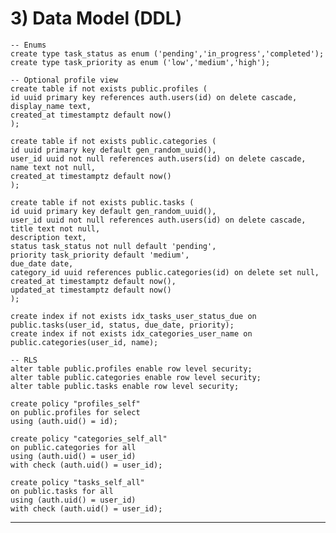 # **3\) Data Model (DDL)**

`-- Enums`  
`create type task_status as enum ('pending','in_progress','completed');`  
`create type task_priority as enum ('low','medium','high');`

`-- Optional profile view`  
`create table if not exists public.profiles (`  
  `id uuid primary key references auth.users(id) on delete cascade,`  
  `display_name text,`  
  `created_at timestamptz default now()`  
`);`

`create table if not exists public.categories (`  
  `id uuid primary key default gen_random_uuid(),`  
  `user_id uuid not null references auth.users(id) on delete cascade,`  
  `name text not null,`  
  `created_at timestamptz default now()`  
`);`

`create table if not exists public.tasks (`  
  `id uuid primary key default gen_random_uuid(),`  
  `user_id uuid not null references auth.users(id) on delete cascade,`  
  `title text not null,`  
  `description text,`  
  `status task_status not null default 'pending',`  
  `priority task_priority default 'medium',`  
  `due_date date,`  
  `category_id uuid references public.categories(id) on delete set null,`  
  `created_at timestamptz default now(),`  
  `updated_at timestamptz default now()`  
`);`

`create index if not exists idx_tasks_user_status_due on public.tasks(user_id, status, due_date, priority);`  
`create index if not exists idx_categories_user_name on public.categories(user_id, name);`

`-- RLS`  
`alter table public.profiles enable row level security;`  
`alter table public.categories enable row level security;`  
`alter table public.tasks enable row level security;`

`create policy "profiles_self"`  
  `on public.profiles for select`  
  `using (auth.uid() = id);`

`create policy "categories_self_all"`  
  `on public.categories for all`  
  `using (auth.uid() = user_id)`  
  `with check (auth.uid() = user_id);`

`create policy "tasks_self_all"`  
  `on public.tasks for all`  
  `using (auth.uid() = user_id)`  
  `with check (auth.uid() = user_id);`

---
